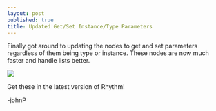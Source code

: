 ```yaml
---
layout: post
published: true
title: Updated Get/Set Instance/Type Parameters
---
```

Finally got around to updating the nodes to get and set parameters regardless of them being type or instance. These nodes are now much faster and handle lists better.

![]({{site.baseurl}}/img/20170621-setParameters.gif)

Get these in the latest version of Rhythm!

-johnP
